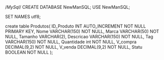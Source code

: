 /*MySql*/
CREATE DATABASE NewManSQL;
USE NewManSQL; 

SET NAMES utf8;

create table Produtos(
	  ID_Produto INT AUTO_INCREMENT NOT NULL PRIMARY KEY,
    Nome VARCHAR(150) NOT NULL,
    Marca VARCHAR(50) NOT NULL,
    Tamanho VARCHAR(2),
    Descricao VARCHAR(150) NOT NULL,
    Tag VARCHAR(150) NOT NULL,
    Quantidade int NOT NULL,
	  V_compra DECIMAL(9,2) NOT NULL,
    V_venda DECIMAL(9,2) NOT NULL,
    Statu BOOLEAN NOT NULL
);
